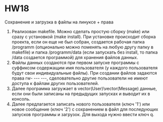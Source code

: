 # HW18
Сохранение и загрузка в файлы на линуксе + права

1. Реализован makefile. Можно сделать простую сборку (make) или сразу с установкой (make install). При установке происходит сборка проекта, если он еще не был собран, создается рабочая папка /programm (опционально можно поменять на любую другу папку в makefile) и папка /programm/data (если запускать без install, то папка /data создается программой) для хранения файлов данных.
2. Файлы данных создаются при первом запуске программы с суффиксом содержащим имя пользователя (у каждого пользователя будут свои индивидуальные файлы). При создании файлов задаются права rw- --- ---, сделовательно другие пользователи не имеют доступа к файлам других пользователей.
3. Далее программа загружает в vector(User)\vector(Message) данные, если они были записаны на предыдущих запусках и выводит их в консоль.
4. Далее предлагается записать нового пользователя (ключ '1') или новое сообщение (ключ '2') с сохранением в файл для последующих запусков программы и загрузок. Для выхода нужно ввести ключ q. 
